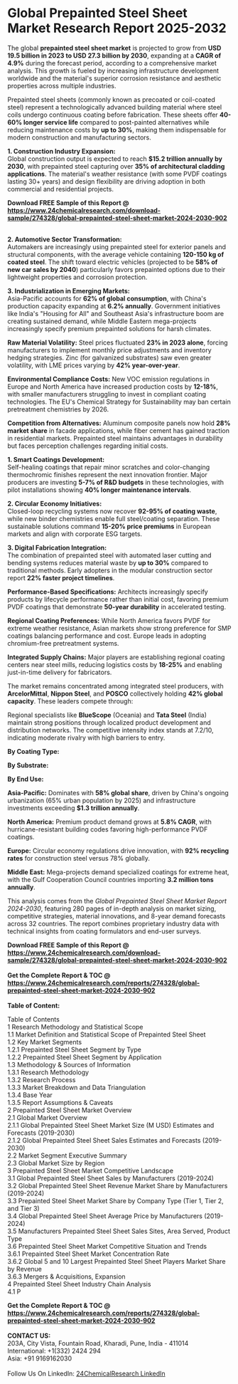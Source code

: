 <h1>Global Prepainted Steel Sheet Market Research Report 2025-2032</h1><p>The global <strong>prepainted steel sheet market</strong> is projected to grow from <strong>USD 19.5 billion in 2023 to USD 27.3 billion by 2030</strong>, expanding at a <strong>CAGR of 4.9%</strong> during the forecast period, according to a comprehensive market analysis. This growth is fueled by increasing infrastructure development worldwide and the material's superior corrosion resistance and aesthetic properties across multiple industries.</p><p>Prepainted steel sheets (commonly known as precoated or coil-coated steel) represent a technologically advanced building material where steel coils undergo continuous coating before fabrication. These sheets offer <strong>40-60% longer service life</strong> compared to post-painted alternatives while reducing maintenance costs by <strong>up to 30%</strong>, making them indispensable for modern construction and manufacturing sectors.</p><p><strong>1. Construction Industry Expansion:</strong><br>
Global construction output is expected to reach <strong>$15.2 trillion annually by 2030</strong>, with prepainted steel capturing over <strong>35% of architectural cladding applications</strong>. The material's weather resistance (with some PVDF coatings lasting 30+ years) and design flexibility are driving adoption in both commercial and residential projects.</p><div><b>Download FREE Sample of this Report @ 
            <a href="https://www.24chemicalresearch.com/download-sample/274328/global-prepainted-steel-sheet-market-2024-2030-902">
            https://www.24chemicalresearch.com/download-sample/274328/global-prepainted-steel-sheet-market-2024-2030-902</a></b></div><br><p><strong>2. Automotive Sector Transformation:</strong><br>
Automakers are increasingly using prepainted steel for exterior panels and structural components, with the average vehicle containing <strong>120-150 kg of coated steel</strong>. The shift toward electric vehicles (projected to be <strong>58% of new car sales by 2040</strong>) particularly favors prepainted options due to their lightweight properties and corrosion protection.</p><p><strong>3. Industrialization in Emerging Markets:</strong><br>
Asia-Pacific accounts for <strong>62% of global consumption</strong>, with China's production capacity expanding at <strong>6.2% annually</strong>. Government initiatives like India's "Housing for All" and Southeast Asia's infrastructure boom are creating sustained demand, while Middle Eastern mega-projects increasingly specify premium prepainted solutions for harsh climates.</p><p><strong>Raw Material Volatility:</strong> Steel prices fluctuated <strong>23% in 2023 alone</strong>, forcing manufacturers to implement monthly price adjustments and inventory hedging strategies. Zinc (for galvanized substrates) saw even greater volatility, with LME prices varying by <strong>42% year-over-year</strong>.</p><p><strong>Environmental Compliance Costs:</strong> New VOC emission regulations in Europe and North America have increased production costs by <strong>12-18%</strong>, with smaller manufacturers struggling to invest in compliant coating technologies. The EU's Chemical Strategy for Sustainability may ban certain pretreatment chemistries by 2026.</p><p><strong>Competition from Alternatives:</strong> Aluminum composite panels now hold <strong>28% market share</strong> in facade applications, while fiber cement has gained traction in residential markets. Prepainted steel maintains advantages in durability but faces perception challenges regarding initial costs.</p><p><strong>1. Smart Coatings Development:</strong><br>
Self-healing coatings that repair minor scratches and color-changing thermochromic finishes represent the next innovation frontier. Major producers are investing <strong>5-7% of R&amp;D budgets</strong> in these technologies, with pilot installations showing <strong>40% longer maintenance intervals</strong>.</p><p><strong>2. Circular Economy Initiatives:</strong><br>
Closed-loop recycling systems now recover <strong>92-95% of coating waste</strong>, while new binder chemistries enable full steel/coating separation. These sustainable solutions command <strong>15-20% price premiums</strong> in European markets and align with corporate ESG targets.</p><p><strong>3. Digital Fabrication Integration:</strong><br>
The combination of prepainted steel with automated laser cutting and bending systems reduces material waste by <strong>up to 30%</strong> compared to traditional methods. Early adopters in the modular construction sector report <strong>22% faster project timelines</strong>.</p><p><strong>Performance-Based Specifications:</strong> Architects increasingly specify products by lifecycle performance rather than initial cost, favoring premium PVDF coatings that demonstrate <strong>50-year durability</strong> in accelerated testing.</p><p><strong>Regional Coating Preferences:</strong> While North America favors PVDF for extreme weather resistance, Asian markets show strong preference for SMP coatings balancing performance and cost. Europe leads in adopting chromium-free pretreatment systems.</p><p><strong>Integrated Supply Chains:</strong> Major players are establishing regional coating centers near steel mills, reducing logistics costs by <strong>18-25%</strong> and enabling just-in-time delivery for fabricators.</p><p>The market remains concentrated among integrated steel producers, with <strong>ArcelorMittal</strong>, <strong>Nippon Steel</strong>, and <strong>POSCO</strong> collectively holding <strong>42% global capacity</strong>. These leaders compete through:</p><p>Regional specialists like <strong>BlueScope</strong> (Oceania) and <strong>Tata Steel</strong> (India) maintain strong positions through localized product development and distribution networks. The competitive intensity index stands at 7.2/10, indicating moderate rivalry with high barriers to entry.</p><p><strong>By Coating Type:</strong></p><p><strong>By Substrate:</strong></p><p><strong>By End Use:</strong></p><p><strong>Asia-Pacific:</strong> Dominates with <strong>58% global share</strong>, driven by China's ongoing urbanization (65% urban population by 2025) and infrastructure investments exceeding <strong>$1.3 trillion annually</strong>.</p><p><strong>North America:</strong> Premium product demand grows at <strong>5.8% CAGR</strong>, with hurricane-resistant building codes favoring high-performance PVDF coatings.</p><p><strong>Europe:</strong> Circular economy regulations drive innovation, with <strong>92% recycling rates</strong> for construction steel versus 78% globally.</p><p><strong>Middle East:</strong> Mega-projects demand specialized coatings for extreme heat, with the Gulf Cooperation Council countries importing <strong>3.2 million tons annually</strong>.</p><p>This analysis comes from the <em>Global Prepainted Steel Sheet Market Report 2024-2030</em>, featuring 280 pages of in-depth analysis on market sizing, competitive strategies, material innovations, and 8-year demand forecasts across 32 countries. The report combines proprietary industry data with technical insights from coating formulators and end-user surveys.</p><div><b>Download FREE Sample of this Report @ 
            <a href="https://www.24chemicalresearch.com/download-sample/274328/global-prepainted-steel-sheet-market-2024-2030-902">
            https://www.24chemicalresearch.com/download-sample/274328/global-prepainted-steel-sheet-market-2024-2030-902</a></b></div><br><div><b>Get the Complete Report & TOC @ 
            <a href="https://www.24chemicalresearch.com/reports/274328/global-prepainted-steel-sheet-market-2024-2030-902">
            https://www.24chemicalresearch.com/reports/274328/global-prepainted-steel-sheet-market-2024-2030-902</a></b></div><br>
            <b>Table of Content:</b><p>Table of Contents<br />
1 Research Methodology and Statistical Scope<br />
1.1 Market Definition and Statistical Scope of Prepainted Steel Sheet<br />
1.2 Key Market Segments<br />
1.2.1 Prepainted Steel Sheet Segment by Type<br />
1.2.2 Prepainted Steel Sheet Segment by Application<br />
1.3 Methodology & Sources of Information<br />
1.3.1 Research Methodology<br />
1.3.2 Research Process<br />
1.3.3 Market Breakdown and Data Triangulation<br />
1.3.4 Base Year<br />
1.3.5 Report Assumptions & Caveats<br />
2 Prepainted Steel Sheet Market Overview<br />
2.1 Global Market Overview<br />
2.1.1 Global Prepainted Steel Sheet Market Size (M USD) Estimates and Forecasts (2019-2030)<br />
2.1.2 Global Prepainted Steel Sheet Sales Estimates and Forecasts (2019-2030)<br />
2.2 Market Segment Executive Summary<br />
2.3 Global Market Size by Region<br />
3 Prepainted Steel Sheet Market Competitive Landscape<br />
3.1 Global Prepainted Steel Sheet Sales by Manufacturers (2019-2024)<br />
3.2 Global Prepainted Steel Sheet Revenue Market Share by Manufacturers (2019-2024)<br />
3.3 Prepainted Steel Sheet Market Share by Company Type (Tier 1, Tier 2, and Tier 3)<br />
3.4 Global Prepainted Steel Sheet Average Price by Manufacturers (2019-2024)<br />
3.5 Manufacturers Prepainted Steel Sheet Sales Sites, Area Served, Product Type<br />
3.6 Prepainted Steel Sheet Market Competitive Situation and Trends<br />
3.6.1 Prepainted Steel Sheet Market Concentration Rate<br />
3.6.2 Global 5 and 10 Largest Prepainted Steel Sheet Players Market Share by Revenue<br />
3.6.3 Mergers & Acquisitions, Expansion<br />
4 Prepainted Steel Sheet Industry Chain Analysis<br />
4.1 P</p><div><b>Get the Complete Report & TOC @ 
            <a href="https://www.24chemicalresearch.com/reports/274328/global-prepainted-steel-sheet-market-2024-2030-902">
            https://www.24chemicalresearch.com/reports/274328/global-prepainted-steel-sheet-market-2024-2030-902</a></b></div><br><b>CONTACT US:</b><br>
            203A, City Vista, Fountain Road, Kharadi, Pune, India - 411014<br>
            International: +1(332) 2424 294<br>
            Asia: +91 9169162030 <br><br>
            Follow Us On LinkedIn: <a href="https://www.linkedin.com/company/24chemicalresearch/">24ChemicalResearch LinkedIn</a>